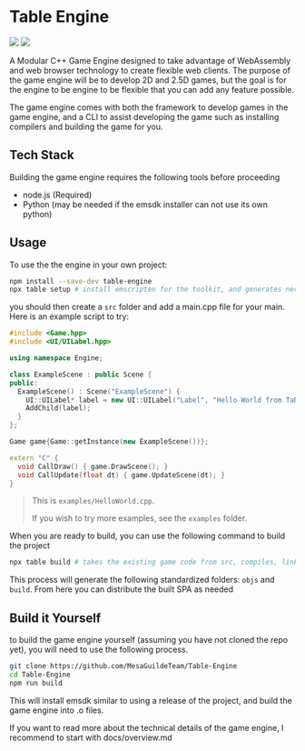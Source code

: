 # Table Engine

![](https://img.shields.io/badge/C%2B%2B-00599C?style=for-the-badge&logo=c%2B%2B&logoColor=white)
![](https://img.shields.io/badge/JavaScript-323330?style=for-the-badge&logo=javascript&logoColor=F7DF1E)

A Modular C++ Game Engine designed to take advantage of WebAssembly and web browser technology to create flexible web clients.
The purpose of the game engine will be to develop 2D and 2.5D games, but the goal is for the engine to be engine to be flexible that you can add any feature possible.

The game engine comes with both the framework to develop games in the game engine, and a CLI to assist developing the game such as installing compilers and building the game for you.

## Tech Stack

Building the game engine requires the following tools before proceeding
- node.js (Required)
- Python (may be needed if the emsdk installer can not use its own python)

## Usage
To use the the engine in your own project:
```sh
npm install --save-dev table-engine
npx table setup # install emscripten for the toolkit, and generates necessary folders
```

you should then create a `src` folder and add a main.cpp file for your main. Here is an example script to try:
```cpp
#include <Game.hpp>
#include <UI/UILabel.hpp>

using namespace Engine;

class ExampleScene : public Scene {
public:
  ExampleScene() : Scene("ExampleScene") {
    UI::UILabel* label = new UI::UILabel("Label", "Hello World from Table Engine");
    AddChild(label);
  }
};

Game game{Game::getInstance(new ExampleScene())};

extern "C" {
  void CallDraw() { game.DrawScene(); }
  void CallUpdate(float dt) { game.UpdateScene(dt); }
}
```
> This is `examples/HelloWorld.cpp`.
> 
> If you wish to try more examples, see the `examples` folder.

When you are ready to build, you can use the following command to build the project

```sh
npx table build # takes the existing game code from src, compiles, links, and packages it with a static HTML5 and CSS page
```

This process will generate the following standardized folders: `objs` and `build`. From here you can distribute the built SPA as needed

## Build it Yourself
to build the game engine yourself (assuming you have not cloned the repo yet), you will need to use the following process.

```sh
git clone https://github.com/MesaGuildeTeam/Table-Engine
cd Table-Engine
npm run build
```

This will install emsdk similar to using a release of the project, and build the game engine into .o files.

If you want to read more about the technical details of the game engine, I recommend to start with docs/overview.md